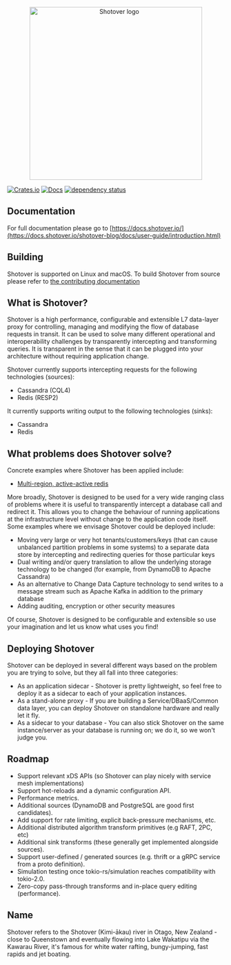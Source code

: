 <p align="center">
  <img width="400px" alt="Shotover logo" src="docs/src/logo.png">
</p>

[![Crates.io](https://img.shields.io/crates/v/shotover.svg)](https://crates.io/crates/shotover)
[![Docs](https://docs.rs/shotover/badge.svg)](https://docs.rs/shotover)
[![dependency status](https://deps.rs/repo/github/shotover/shotover-proxy/status.svg)](https://deps.rs/repo/github/shotover/shotover-proxy)

## Documentation

For full documentation please go to [https://docs.shotover.io/](https://docs.shotover.io/shotover-blog/docs/user-guide/introduction.html)

## Building

Shotover is supported on Linux and macOS.
To build Shotover from source please refer to [the contributing documentation](https://docs.shotover.io/shotover-blog/docs/contributing.html)

## What is Shotover?

Shotover is a high performance, configurable and extensible L7 data-layer proxy for controlling, managing and modifying the flow of database requests in transit. It can be used to solve many different operational and interoperability challenges by transparently intercepting and transforming queries. It is transparent in the sense that it can be plugged into your architecture without requiring application change.

Shotover currently supports intercepting requests for the following technologies (sources):

* Cassandra (CQL4)
* Redis (RESP2)

It currently supports writing output to the following technologies (sinks):

* Cassandra
* Redis

## What problems does Shotover solve?

Concrete examples where Shotover has been applied include:

* [Multi-region, active-active redis](shotover-proxy/tests/test-configs/redis/multi)
<!--* [Cassandra query caching in redis, with a query audit trail sent to kafka](shotover-proxy/tests/test-configs/cass-redis-kafka/)-->

More broadly, Shotover is designed to be used for a very wide ranging class of problems where it is useful to transparently intercept a database call and redirect it. This allows you to change the behaviour of running applications at the infrastructure level without change to the application code itself.
Some examples where we envisage Shotover could be deployed include:

* Moving very large or very hot tenants/customers/keys (that can cause unbalanced partition problems in some systems) to a separate data store by intercepting and redirecting queries for those particular keys
* Dual writing and/or query translation to allow the underlying storage technology to be changed (for example, from DynamoDB to Apache Cassandra)
* As an alternative to Change Data Capture technology to send writes to a message stream such as Apache Kafka in addition to the primary database
* Adding auditing, encryption or other security measures

Of course, Shotover is designed to be configurable and extensible so use your imagination and let us know what uses you find!

## Deploying Shotover

Shotover can be deployed in several different ways based on the problem you are trying to solve, but they all fall into three categories:

* As an application sidecar - Shotover is pretty lightweight, so feel free to deploy it as a sidecar to each of your application
instances.
* As a stand-alone proxy - If you are building a Service/DBaaS/Common data layer, you can deploy Shotover on standalone hardware
and really let it fly.
* As a sidecar to your database - You can also stick Shotover on the same instance/server as your database is running on; we do it, so
we won't judge you.

## Roadmap

* Support relevant xDS APIs (so Shotover can play nicely with service mesh implementations)
* Support hot-reloads and a dynamic configuration API.
* Performance metrics.
* Additional sources (DynamoDB and PostgreSQL are good first candidates).
* Add support for rate limiting, explicit back-pressure mechanisms, etc.
* Additional distributed algorithm transform primitives (e.g RAFT, 2PC, etc)
* Additional sink transforms (these generally get implemented alongside sources).
* Support user-defined / generated sources (e.g. thrift or a gRPC service from a proto definition).
* Simulation testing once tokio-rs/simulation reaches compatibility with tokio-2.0.
* Zero-copy pass-through transforms and in-place query editing (performance).

## Name

Shotover refers to the Shotover (Kimi-ākau) river in Otago, New Zealand - close to Queenstown and eventually flowing into Lake Wakatipu
via the Kawarau River, it's famous for white water rafting, bungy-jumping, fast rapids and jet boating.
